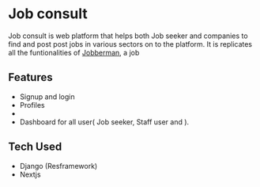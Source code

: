 # Job consult 
Job consult is web platform that helps both Job seeker and companies to find and post post jobs in various sectors on to the platform. It is replicates all the funtionalities of [Jobberman](https://www.jobberman.com.gh/), a job

## Features
- Signup and login 
- Profiles
- 
- Dashboard for all user( Job seeker, Staff user and   ).
## Tech Used
- Django (Resframework)
- Nextjs
